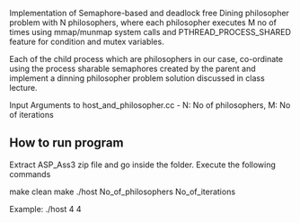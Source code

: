 
Implementation of Semaphore-based and deadlock free Dining philosopher problem with N philosophers, where each philosopher executes M no of times using mmap/munmap system calls and PTHREAD_PROCESS_SHARED feature for condition and mutex variables.

Each of the child process which are philosophers in our case, co-ordinate using the process sharable semaphores created by the parent and implement a dinning philosopher problem solution discussed in class lecture.

Input Arguments to host_and_philosopher.cc - N: No of philosophers, M: No of iterations 

How to run program
---------------------------------------------------------------------
Extract ASP_Ass3 zip file and go inside the folder. Execute the following commands

make clean
make 
./host No_of_philosophers No_of_iterations 

Example: ./host 4 4




